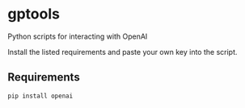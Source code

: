 # gptools
Python scripts for interacting with OpenAI

Install the listed requirements and paste your own key into the script.

## Requirements
```
pip install openai
```
